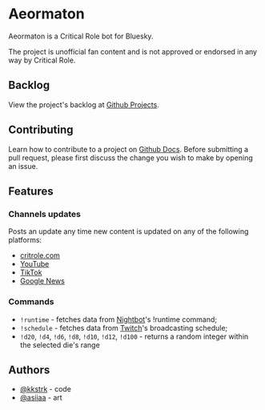 # Aeormaton

Aeormaton is a Critical Role bot for Bluesky.

The project is unofficial fan content and is not approved or endorsed in any way by Critical Role.

## Backlog

View the project's backlog at [Github Projects](https://github.com/users/kkstrk/projects/5?pane=info).

## Contributing

Learn how to contribute to a project on [Github Docs](https://docs.github.com/en/get-started/exploring-projects-on-github/contributing-to-a-project). Before submitting a pull request, please first discuss the change you wish to make by opening an issue.

## Features

### Channels updates

Posts an update any time new content is updated on any of the following platforms:

- [critrole.com](https://critrole.com)
- [YouTube](https://www.youtube.com/@criticalrole)
- [TikTok](https://www.tiktok.com/@criticalrole)
- [Google News](https://news.google.com/topics/CAAqKAgKIiJDQkFTRXdvTkwyY3ZNVEZqYkdkb2FuSXdlUklDWlc0b0FBUAE?ceid=US:en&oc=3)

### Commands

- `!runtime` - fetches data from [Nightbot](https://nightbot.tv)'s !runtime command;
- `!schedule` - fetches data from [Twitch](https://www.twitch.tv/criticalrole/schedule)'s broadcasting schedule;
- `!d20`, `!d4`, `!d6`, `!d8`, `!d10`, `!d12`, `!d100` - returns a random integer within the selected die's range

## Authors

- [@kkstrk](https://bsky.app/profile/kkstrk.bsky.social) - code
- [@asiiaa](https://bsky.app/profile/asiiaa.bsky.social) - art
